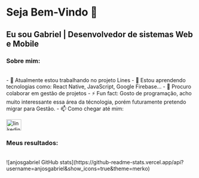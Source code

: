 # Seja Bem-Vindo 👋
## Eu sou Gabriel | Desenvolvedor de sistemas Web e Mobile
### Sobre mim:
<br>
- 🔭 Atualmente estou trabalhando no projeto Lines
- 🌱 Estou aprendendo tecnologias como: React Native, JavaScript, Google Firebase...
- 👯 Procuro colaborar em gestão de projetos 
- ⚡ Fun fact: Gosto de programação, acho muito interessante essa área da técnologia, porém futuramente pretendo migrar para Gestão.
- 📫 Como chegar até mim:
  <br>
<p align="left">
<a href="https://www.linkedin.com/in/anjosgabriel/" target="blank"><img align="center" src="https://raw.githubusercontent.com/rahuldkjain/github-profile-readme-generator/master/src/images/icons/Social/linked-in-alt.svg" alt="linkedin.com/in/anjosgabriel" height="30" width="40" /></a>
</p>

### Meus resultados:
<br>
![anjosgabriel GitHub stats](https://github-readme-stats.vercel.app/api?username=anjosgabriel&show_icons=true&theme=merko)
